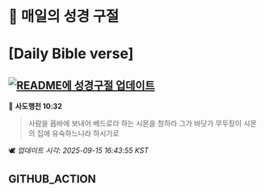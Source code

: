 # 🙏 매일의 성경 구절
# [Daily Bible verse]
## [![README에 성경구절 업데이트](https://github.com/DONGSUKA/first_test/actions/workflows/update-readme-bible.yml/badge.svg)](https://github.com/DONGSUKA/first_test/actions/workflows/update-readme-bible.yml)
<!-- START_BIBLE_VERSE -->
📖 **사도행전 10:32**
> 사람을 욥바에 보내어 베드로라 하는 시몬을 청하라 그가 바닷가 무두장이 시몬의 집에 유숙하느니라 하시기로

🕊️ _업데이트 시각: 2025-09-15 16:43:55 KST_
  <!-- END_BIBLE_VERSE -->
## GITHUB_ACTION
